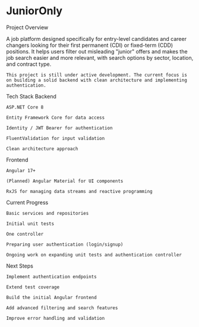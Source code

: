 # JuniorOnly

Project Overview

A job platform designed specifically for entry-level candidates and career changers looking for their first permanent (CDI) or fixed-term (CDD) positions.
It helps users filter out misleading "junior" offers and makes the job search easier and more relevant, with search options by sector, location, and contract type.

    This project is still under active development. The current focus is on building a solid backend with clean architecture and implementing authentication.

Tech Stack
Backend

    ASP.NET Core 8

    Entity Framework Core for data access

    Identity / JWT Bearer for authentication

    FluentValidation for input validation

    Clean architecture approach

Frontend

    Angular 17+

    (Planned) Angular Material for UI components

    RxJS for managing data streams and reactive programming

Current Progress

    Basic services and repositories

    Initial unit tests

    One controller

    Preparing user authentication (login/signup)

    Ongoing work on expanding unit tests and authentication controller

Next Steps

    Implement authentication endpoints

    Extend test coverage

    Build the initial Angular frontend

    Add advanced filtering and search features

    Improve error handling and validation
